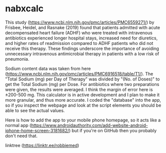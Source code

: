 # nabxcalc


This study (https://www.ncbi.nlm.nih.gov/pmc/articles/PMC6559271/) by Frisbee, Heidel, and Rasnake (2019) found that patients admitted with acute decompensated heart failure (ADHF) who were treated with intravenous antibiotics experienced longer hospital stays, increased need for diuretics, and higher rates of readmission compared to ADHF patients who did not receive this therapy. These findings underscore the importance of avoiding unnecessary intravenous antimicrobial therapy in patients with a low risk of pneumonia.

Sodium content data was taken from here (https://www.ncbi.nlm.nih.gov/pmc/articles/PMC6916518/table/T1/). The "Total Sodium (mg) per Day of Therapy" was divided by "(No. of Doses)" to get the Total Sodium (mg) per Dose. For antibiotics where two preparations were given, the results were averaged. I think the margin of error here is ±200-500 mg. This calculator is in active development and I plan to make it more granular, and thus more accurate. I coded the "database" into the app, so if you inspect the webpage and look at the script elements you should be able to see the actual values.

Here is how to add the app to your mobile phone homepage, so it acts like a normal app (https://www.androidauthority.com/add-website-android-iphone-home-screen-3181682/) but if you're on GitHub then you probably don't need that.  

linktree (https://linktr.ee/robbiemed)
